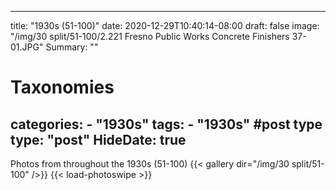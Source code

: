 
---
title: "1930s (51-100)"
date: 2020-12-29T10:40:14-08:00
draft: false
image: "/img/30 split/51-100/2.221 Fresno Public Works Concrete Finishers 37-01.JPG"
Summary: ""
#   Taxonomies
categories:
    - "1930s"
tags:
    - "1930s"
#post type
type: "post"
HideDate: true
---

Photos from throughout the 1930s (51-100)
{{< gallery dir="/img/30 split/51-100" />}} {{< load-photoswipe >}}
